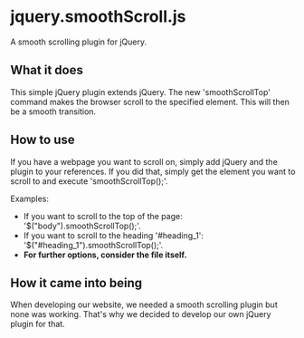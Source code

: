 jquery.smoothScroll.js
===================

A smooth scrolling plugin for jQuery.

## What it does
This simple jQuery plugin extends jQuery.
The new 'smoothScrollTop' command makes the browser scroll to the specified element. This will then be a smooth transition.

## How to use

If you have a webpage you want to scroll on, simply add jQuery and the plugin to your references.
If you did that, simply get the element you want to scroll to and execute 'smoothScrollTop();'.

Examples:
- If you want to scroll to the top of the page: '$("body").smoothScrollTop();'.
- If you want to scroll to the heading '#heading_1': '$("#heading_1").smoothScrollTop();'.
- **For further options, consider the file itself.**

## How it came into being
When developing our website, we needed a smooth scrolling plugin but none was working. That's why we decided to develop our own jQuery plugin for that.
